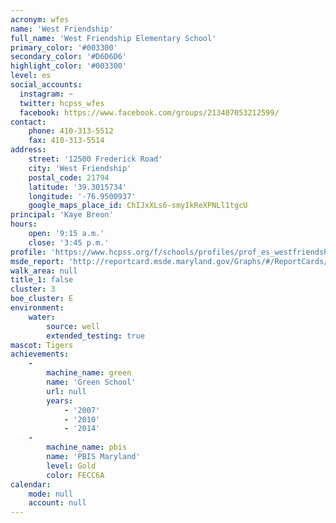 ```yaml
---
acronym: wfes
name: 'West Friendship'
full_name: 'West Friendship Elementary School'
primary_color: '#003300'
secondary_color: '#D6D6D6'
highlight_color: '#003300'
level: es
social_accounts:
  instagram: ~
  twitter: hcpss_wfes
  facebook: https://www.facebook.com/groups/213407053212599/
contact:
    phone: 410-313-5512
    fax: 410-313-5514
address:
    street: '12500 Frederick Road'
    city: 'West Friendship'
    postal_code: 21794
    latitude: '39.3015734'
    longitude: '-76.9500937'
    google_maps_place_id: ChIJxXLs6-smyIkReXPNLl1tgcU
principal: 'Kaye Breon'
hours:
    open: '9:15 a.m.'
    close: '3:45 p.m.'
profile: 'https://www.hcpss.org/f/schools/profiles/prof_es_westfriendship.pdf'
msde_report: 'http://reportcard.msde.maryland.gov/Graphs/#/ReportCards/ReportCardSchool/1//1/13/0302/'
walk_area: null
title_1: false
cluster: 3
boe_cluster: E
environment:
    water:
        source: well
        extended_testing: true
mascot: Tigers
achievements:
    -
        machine_name: green
        name: 'Green School'
        url: null
        years:
            - '2007'
            - '2010'
            - '2014'
    -
        machine_name: pbis
        name: 'PBIS Maryland'
        level: Gold
        color: FECC6A
calendar:
    mode: null
    account: null
---
```

